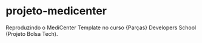 # projeto-medicenter
Reproduzindo o MediCenter Template no curso {Parças} Developers School (Projeto Bolsa Tech).
